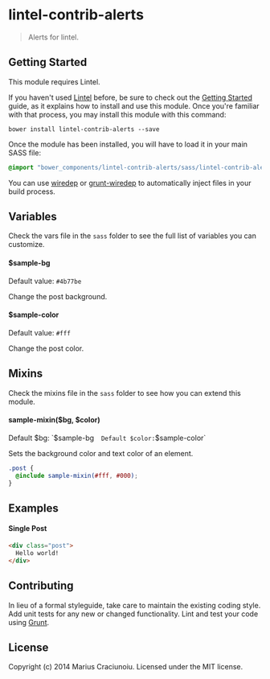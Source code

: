 lintel-contrib-alerts
=====================

> Alerts for lintel.


## Getting Started
This module requires Lintel.

If you haven't used [Lintel](http://lintel.io/) before, be sure to check out the [Getting Started](http://lintel.io/getting-started) guide, as it explains how to install and use this module. Once you're familiar with that process, you may install this module with this command:

```shell
bower install lintel-contrib-alerts --save
```

Once the module has been installed, you will have to load it in your main SASS file:

```scss
@import "bower_components/lintel-contrib-alerts/sass/lintel-contrib-alerts.scss"
```

You can use [wiredep](https://github.com/taptapship/wiredep) or [grunt-wiredep](https://github.com/stephenplusplus/grunt-wiredep) to automatically inject files in your build process.


## Variables
Check the vars file in the `sass` folder to see the full list of variables you can customize.

#### $sample-bg
Default value: `#4b77be`  

Change the post background.

#### $sample-color
Default value: `#fff`

Change the post color.


## Mixins
Check the mixins file in the `sass` folder to see how you can extend this module.

#### sample-mixin($bg, $color)
Default $bg: `$sample-bg`  
Default $color: `$sample-color`

Sets the background color and text color of an element.

```scss
.post {
  @include sample-mixin(#fff, #000);
}
```


## Examples

#### Single Post
```html
<div class="post">
  Hello world!
</div>
```


## Contributing
In lieu of a formal styleguide, take care to maintain the existing coding style. Add unit tests for any new or changed functionality. Lint and test your code using [Grunt](http://gruntjs.com/).


## License
Copyright (c) 2014 Marius Craciunoiu. Licensed under the MIT license.
